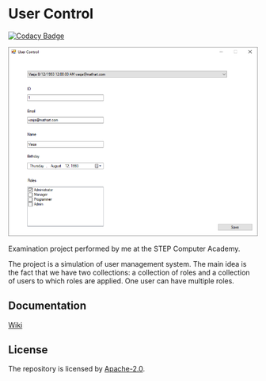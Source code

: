 # User Control

[![Codacy Badge](https://api.codacy.com/project/badge/Grade/d44f117267ad40f7b5d400e154094e71)](https://app.codacy.com/app/liannoi/exam-winforms?utm_source=github.com&utm_medium=referral&utm_content=liannoi/exam-winforms&utm_campaign=Badge_Grade_Dashboard)

![](https://github.com/liannoi/exam-winforms/blob/master/snapshot.png)

Examination project performed by me at the STEP Computer Academy.

The project is a simulation of user management system. The main idea is the
fact that we have two collections: a collection of roles and a collection of
users to which roles are applied. One user can have multiple roles.

## Documentation
[Wiki](https://github.com/liannoi/exam-winforms/wiki)

## License
The repository is licensed by [Apache-2.0](https://github.com/liannoi/exam-winforms/blob/master/LICENSE).

